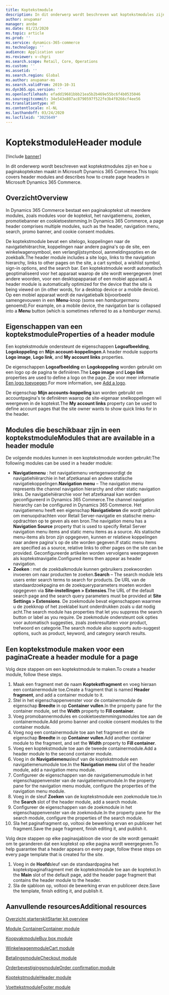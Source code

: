 ```yaml
---
title: Koptekstmodule
description: In dit onderwerp wordt beschreven wat koptekstmodules zijn en hoe u paginakopteksten maakt in Microsoft Dynamics 365 Commerce.
author: anupamar
manager: annbe
ms.date: 01/23/2020
ms.topic: article
ms.prod: ''
ms.service: dynamics-365-commerce
ms.technology: ''
audience: Application user
ms.reviewer: v-chgri
ms.search.scope: Retail, Core, Operations
ms.custom: ''
ms.assetid: ''
ms.search.region: Global
ms.author: anupamar-ms
ms.search.validFrom: 2019-10-31
ms.dyn365.ops.version: ''
ms.openlocfilehash: efadd19681bbb21ea5b2b469e55bc6f4b0535046
ms.sourcegitcommit: 34e543e807ac8790597f522fe3b4f0266cf4ee56
ms.translationtype: HT
ms.contentlocale: nl-NL
ms.lasthandoff: 03/24/2020
ms.locfileid: "3025649"
---
```

# <a name="header-module"></a><span data-ttu-id="7c3be-103">Koptekstmodule</span><span class="sxs-lookup"><span data-stu-id="7c3be-103">Header module</span></span>


[!include [banner](includes/banner.md)]

<span data-ttu-id="7c3be-104">In dit onderwerp wordt beschreven wat koptekstmodules zijn en hoe u paginakopteksten maakt in Microsoft Dynamics 365 Commerce.</span><span class="sxs-lookup"><span data-stu-id="7c3be-104">This topic covers header modules and describes how to create page headers in Microsoft Dynamics 365 Commerce.</span></span>

## <a name="overview"></a><span data-ttu-id="7c3be-105">Overzicht</span><span class="sxs-lookup"><span data-stu-id="7c3be-105">Overview</span></span>

<span data-ttu-id="7c3be-106">In Dynamics 365 Commerce bestaat een paginakoptekst uit meerdere modules, zoals modules voor de koptekst, het navigatiemenu, zoeken, promotiebanner en cookietoestemming.</span><span class="sxs-lookup"><span data-stu-id="7c3be-106">In Dynamics 365 Commerce, a page header comprises multiple modules, such as the header, navigation menu, search, promo banner, and cookie consent modules.</span></span> 

<span data-ttu-id="7c3be-107">De koptekstmodule bevat een sitelogo, koppelingen naar de navigatiehiërarchie, koppelingen naar andere pagina's op de site, een winkelwagensymbool, een verlanglijstsymbool, aanmeldingsopties en de zoekbalk.</span><span class="sxs-lookup"><span data-stu-id="7c3be-107">The header module includes a site logo, links to the navigation hierarchy, links to other pages on the site, a cart symbol, a wishlist symbol, sign-in options, and the search bar.</span></span> <span data-ttu-id="7c3be-108">Een koptekstmodule wordt automatisch geoptimaliseerd voor het apparaat waarop de site wordt weergegeven (met andere woorden, voor een desktopapparaat of een mobiel apparaat).</span><span class="sxs-lookup"><span data-stu-id="7c3be-108">A header module is automatically optimized for the device that the site is being viewed on (in other words, for a desktop device or a mobile device).</span></span> <span data-ttu-id="7c3be-109">Op een mobiel apparaat wordt de navigatiebalk bijvoorbeeld samengevouwen in een **Menu**-knop (soms een *hamburgermenu* genoemd).</span><span class="sxs-lookup"><span data-stu-id="7c3be-109">For example, on a mobile device, the navigation bar is collapsed into a **Menu** button (which is sometimes referred to as a *hamburger menu*).</span></span>

## <a name="properties-of-a-header-module"></a><span data-ttu-id="7c3be-110">Eigenschappen van een koptekstmodule</span><span class="sxs-lookup"><span data-stu-id="7c3be-110">Properties of a header module</span></span>

<span data-ttu-id="7c3be-111">Een koptekstmodule ondersteunt de eigenschappen **Logoafbeelding**, **Logokoppeling** en **Mijn account-koppelingen**.</span><span class="sxs-lookup"><span data-stu-id="7c3be-111">A header module supports **Logo image**, **Logo link**, and **My account links** properties.</span></span> 

<span data-ttu-id="7c3be-112">De eigenschappen **Logoafbeelding** en **Logokoppeling** worden gebruikt om een logo op de pagina te definiëren.</span><span class="sxs-lookup"><span data-stu-id="7c3be-112">The **Logo image** and **Logo link** properties are used to define a logo on the page.</span></span> <span data-ttu-id="7c3be-113">Zie voor meer informatie [Een logo toevoegen](add-logo.md).</span><span class="sxs-lookup"><span data-stu-id="7c3be-113">For more information, see [Add a logo](add-logo.md).</span></span> 

<span data-ttu-id="7c3be-114">De eigenschap **Mijn accounts-koppeling** kan worden gebruikt om accountpagina's te definiëren waarop de site-eigenaar snelkoppelingen wil weergeven in de koptekst.</span><span class="sxs-lookup"><span data-stu-id="7c3be-114">The **My account links** property can be used to define account pages that the site owner wants to show quick links for in the header.</span></span>

## <a name="modules-that-are-available-in-a-header-module"></a><span data-ttu-id="7c3be-115">Modules die beschikbaar zijn in een koptekstmodule</span><span class="sxs-lookup"><span data-stu-id="7c3be-115">Modules that are available in a header module</span></span>

<span data-ttu-id="7c3be-116">De volgende modules kunnen in een koptekstmodule worden gebruikt:</span><span class="sxs-lookup"><span data-stu-id="7c3be-116">The following modules can be used in a header module:</span></span>

- <span data-ttu-id="7c3be-117">**Navigatiemenu** : het navigatiemenu vertegenwoordigt de navigatiehiërarchie in het afzetkanaal en andere statische navigatiekoppelingen.</span><span class="sxs-lookup"><span data-stu-id="7c3be-117">**Navigation menu** – The navigation menu represents the channel navigation hierarchy and other static navigation links.</span></span> <span data-ttu-id="7c3be-118">De navigatiehiërarchie voor het afzetkanaal kan worden geconfigureerd in Dynamics 365 Commerce.</span><span class="sxs-lookup"><span data-stu-id="7c3be-118">The channel navigation hierarchy can be configured in Dynamics 365 Commerce.</span></span> <span data-ttu-id="7c3be-119">Het navigatiemenu heeft een eigenschap **Navigatiebron** die wordt gebruikt om menuopdrachten voor Retail Server-navigatie en statische menu-opdrachten op te geven als een bron.</span><span class="sxs-lookup"><span data-stu-id="7c3be-119">The navigation menu has a **Navigation Source** property that is used to specify Retail Server navigation menu items and static menu items as a source.</span></span> <span data-ttu-id="7c3be-120">Als statische menu-items als bron zijn opgegeven, kunnen er relatieve koppelingen naar andere pagina's op de site worden gegeven.</span><span class="sxs-lookup"><span data-stu-id="7c3be-120">If static menu items are specified as a source, relative links to other pages on the site can be provided.</span></span> <span data-ttu-id="7c3be-121">Geconfigureerde artikelen worden vervolgens weergegeven als koptekstnavigatie.</span><span class="sxs-lookup"><span data-stu-id="7c3be-121">Configured items then appear as header navigation.</span></span> 
- <span data-ttu-id="7c3be-122">**Zoeken** : met de zoekbalkmodule kunnen gebruikers zoekwoorden invoeren om naar producten te zoeken.</span><span class="sxs-lookup"><span data-stu-id="7c3be-122">**Search** – The search module lets users enter search terms to search for products.</span></span> <span data-ttu-id="7c3be-123">De URL van de standaardzoekpagina en de zoekqueryparameters moeten worden opgegeven via **Site-instellingen \> Extensies**.</span><span class="sxs-lookup"><span data-stu-id="7c3be-123">The URL of the default search page and the search query parameters must be provided at **Site Settings \> Extensions**.</span></span> <span data-ttu-id="7c3be-124">De zoekmodule bevat eigenschappen waarmee u de zoekknop of het zoeklabel kunt onderdrukken zoals u dat nodig acht.</span><span class="sxs-lookup"><span data-stu-id="7c3be-124">The search module has properties that let you suppress the search button or label as you require.</span></span> <span data-ttu-id="7c3be-125">De zoekmodule ondersteunt ook opties voor automatisch suggesties, zoals zoekresultaten voor product, trefwoord en categorie.</span><span class="sxs-lookup"><span data-stu-id="7c3be-125">The search module also supports auto-suggest options, such as product, keyword, and category search results.</span></span>

## <a name="create-a-header-module-for-a-page"></a><span data-ttu-id="7c3be-126">Een koptekstmodule maken voor een pagina</span><span class="sxs-lookup"><span data-stu-id="7c3be-126">Create a header module for a page</span></span>

<span data-ttu-id="7c3be-127">Volg deze stappen om een koptekstmodule te maken.</span><span class="sxs-lookup"><span data-stu-id="7c3be-127">To create a header module, follow these steps.</span></span>

1. <span data-ttu-id="7c3be-128">Maak een fragment met de naam **Koptekstfragment** en voeg hieraan een containermodule toe.</span><span class="sxs-lookup"><span data-stu-id="7c3be-128">Create a fragment that is named **Header fragment**, and add a container module to it.</span></span>
1. <span data-ttu-id="7c3be-129">Stel in het eigenschappenvenster voor de containermodule de eigenschap **Breedte** in op **Container vullen**.</span><span class="sxs-lookup"><span data-stu-id="7c3be-129">In the property pane for the container module, set the **Width** property to **Fill container**.</span></span>
1. <span data-ttu-id="7c3be-130">Voeg promobannermodules en cookietoestemmingsmodules toe aan de containermodule.</span><span class="sxs-lookup"><span data-stu-id="7c3be-130">Add promo banner and cookie consent modules to the container module.</span></span>
1. <span data-ttu-id="7c3be-131">Voeg nog een containermodule toe aan het fragment en stel de eigenschap **Breedte** in op **Container vullen**.</span><span class="sxs-lookup"><span data-stu-id="7c3be-131">Add another container module to the fragment, and set the **Width** property to **Fill container**.</span></span>
1. <span data-ttu-id="7c3be-132">Voeg een koptekstmodule toe aan de tweede containermodule.</span><span class="sxs-lookup"><span data-stu-id="7c3be-132">Add a header module to the second container module.</span></span>
1. <span data-ttu-id="7c3be-133">Voeg in de **Navigatiemenu**sleuf van de koptekstmodule een navigatiemenumodule toe.</span><span class="sxs-lookup"><span data-stu-id="7c3be-133">In the **Navigation menu** slot of the header module, add a navigation menu module.</span></span> 
1. <span data-ttu-id="7c3be-134">Configureer de eigenschappen van de navigatiemenumodule in het eigenschappenvenster van de navigatiemenumodule.</span><span class="sxs-lookup"><span data-stu-id="7c3be-134">In the property pane for the navigation menu module, configure the properties of the navigation menu module.</span></span>
1. <span data-ttu-id="7c3be-135">Voeg in de sleuf **Zoeken** van de koptekstmodule een zoekmodule toe.</span><span class="sxs-lookup"><span data-stu-id="7c3be-135">In the **Search** slot of the header module, add a search module.</span></span> 
1. <span data-ttu-id="7c3be-136">Configureer de eigenschappen van de zoekmodule in het eigenschappenvenster van de zoekmodule.</span><span class="sxs-lookup"><span data-stu-id="7c3be-136">In the property pane for the search module, configure the properties of the search module.</span></span> 
1. <span data-ttu-id="7c3be-137">Sla het paginafragment op, voltooi de bewerking ervan en publiceer het fragment.</span><span class="sxs-lookup"><span data-stu-id="7c3be-137">Save the page fragment, finish editing it, and publish it.</span></span> 

<span data-ttu-id="7c3be-138">Volg deze stappen op elke paginasjabloon die voor de site wordt gemaakt om te garanderen dat een koptekst op elke pagina wordt weergegeven.</span><span class="sxs-lookup"><span data-stu-id="7c3be-138">To help guarantee that a header appears on every page, follow these steps on every page template that is created for the site.</span></span>

1. <span data-ttu-id="7c3be-139">Voeg in de **Hoofd**sleuf van de standaardpagina het koptekstpaginafragment met de koptekstmodule toe aan de koptekst.</span><span class="sxs-lookup"><span data-stu-id="7c3be-139">In the **Main** slot of the default page, add the header page fragment that contains the header module to the header.</span></span>
1. <span data-ttu-id="7c3be-140">Sla de sjabloon op, voltooi de bewerking ervan en publiceer deze.</span><span class="sxs-lookup"><span data-stu-id="7c3be-140">Save the template, finish editing it, and publish it.</span></span>

## <a name="additional-resources"></a><span data-ttu-id="7c3be-141">Aanvullende resources</span><span class="sxs-lookup"><span data-stu-id="7c3be-141">Additional resources</span></span>

[<span data-ttu-id="7c3be-142">Overzicht starterskit</span><span class="sxs-lookup"><span data-stu-id="7c3be-142">Starter kit overview</span></span>](starter-kit-overview.md)

[<span data-ttu-id="7c3be-143">Module Container</span><span class="sxs-lookup"><span data-stu-id="7c3be-143">Container module</span></span>](add-container-module.md)

[<span data-ttu-id="7c3be-144">Koopvakmodule</span><span class="sxs-lookup"><span data-stu-id="7c3be-144">Buy box module</span></span>](add-buy-box.md)

[<span data-ttu-id="7c3be-145">Winkelwagenmodule</span><span class="sxs-lookup"><span data-stu-id="7c3be-145">Cart module</span></span>](add-cart-module.md)

[<span data-ttu-id="7c3be-146">Betalingsmodule</span><span class="sxs-lookup"><span data-stu-id="7c3be-146">Checkout module</span></span>](add-checkout-module.md)

[<span data-ttu-id="7c3be-147">Orderbevestigingsmodule</span><span class="sxs-lookup"><span data-stu-id="7c3be-147">Order confirmation module</span></span>](order-confirmation-module.md)

[<span data-ttu-id="7c3be-148">Koptekstmodule</span><span class="sxs-lookup"><span data-stu-id="7c3be-148">Header module</span></span>](author-header-module.md)

[<span data-ttu-id="7c3be-149">Voettekstmodule</span><span class="sxs-lookup"><span data-stu-id="7c3be-149">Footer module</span></span>](author-footer-module.md)
